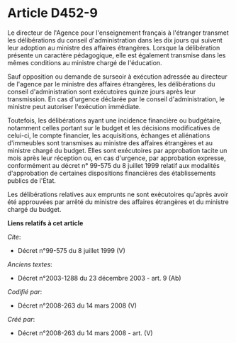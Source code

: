 # Article D452-9

Le directeur de l'Agence pour l'enseignement français à l'étranger transmet les délibérations du conseil d'administration
dans les dix jours qui suivent leur adoption au ministre des affaires étrangères. Lorsque la délibération présente un
caractère pédagogique, elle est également transmise dans les mêmes conditions au ministre chargé de l'éducation. 

Sauf opposition ou demande de surseoir à exécution adressée au directeur de l'agence par le ministre des affaires étrangères,
les délibérations du conseil d'administration sont exécutoires quinze jours après leur transmission. En cas d'urgence
déclarée par le conseil d'administration, le ministre peut autoriser l'exécution immédiate. 

Toutefois, les délibérations ayant une incidence financière ou budgétaire, notamment celles portant sur le budget et les
décisions modificatives de celui-ci, le compte financier, les acquisitions, échanges et aliénations d'immeubles sont
transmises au ministre des affaires étrangères et au ministre chargé du budget. Elles sont exécutoires par approbation tacite
un mois après leur réception ou, en cas d'urgence, par approbation expresse, conformément au décret n° 99-575 du 8 juillet
1999 relatif aux modalités d'approbation de certaines dispositions financières des établissements publics de l'État. 

Les délibérations relatives aux emprunts ne sont exécutoires qu'après avoir été approuvées par arrêté du ministre des
affaires étrangères et du ministre chargé du budget.

**Liens relatifs à cet article**

_Cite_:

  - Décret n°99-575 du 8 juillet 1999 (V)

_Anciens textes_:

  - Décret n°2003-1288 du 23 décembre 2003 - art. 9 (Ab)

_Codifié par_:

  - Décret n°2008-263 du 14 mars 2008 (V)

_Créé par_:

  - Décret n°2008-263 du 14 mars 2008 - art. (V)
